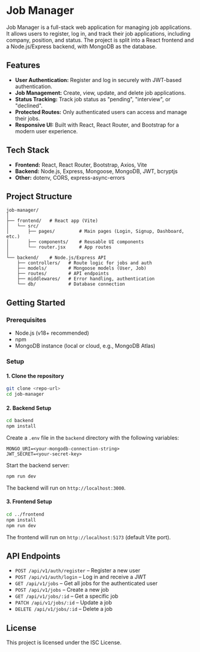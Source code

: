 # Job Manager

Job Manager is a full-stack web application for managing job applications. It allows users to register, log in, and track their job applications, including company, position, and status. The project is split into a React frontend and a Node.js/Express backend, with MongoDB as the database.

## Features

- **User Authentication:** Register and log in securely with JWT-based authentication.
- **Job Management:** Create, view, update, and delete job applications.
- **Status Tracking:** Track job status as "pending", "interview", or "declined".
- **Protected Routes:** Only authenticated users can access and manage their jobs.
- **Responsive UI:** Built with React, React Router, and Bootstrap for a modern user experience.

## Tech Stack

- **Frontend:** React, React Router, Bootstrap, Axios, Vite
- **Backend:** Node.js, Express, Mongoose, MongoDB, JWT, bcryptjs
- **Other:** dotenv, CORS, express-async-errors

## Project Structure

```
job-manager/
│
├── frontend/   # React app (Vite)
│   └── src/
│       ├── pages/         # Main pages (Login, Signup, Dashboard, etc.)
│       ├── components/    # Reusable UI components
│       └── router.jsx     # App routes
│
└── backend/    # Node.js/Express API
    ├── controllers/   # Route logic for jobs and auth
    ├── models/        # Mongoose models (User, Job)
    ├── routes/        # API endpoints
    ├── middlewares/   # Error handling, authentication
    └── db/            # Database connection
```

## Getting Started

### Prerequisites

- Node.js (v18+ recommended)
- npm
- MongoDB instance (local or cloud, e.g., MongoDB Atlas)

### Setup

#### 1. Clone the repository

```bash
git clone <repo-url>
cd job-manager
```

#### 2. Backend Setup

```bash
cd backend
npm install
```

Create a `.env` file in the `backend` directory with the following variables:

```
MONGO_URI=<your-mongodb-connection-string>
JWT_SECRET=<your-secret-key>
```

Start the backend server:

```bash
npm run dev
```

The backend will run on `http://localhost:3000`.

#### 3. Frontend Setup

```bash
cd ../frontend
npm install
npm run dev
```

The frontend will run on `http://localhost:5173` (default Vite port).

## API Endpoints

- `POST /api/v1/auth/register` – Register a new user
- `POST /api/v1/auth/login` – Log in and receive a JWT
- `GET /api/v1/jobs` – Get all jobs for the authenticated user
- `POST /api/v1/jobs` – Create a new job
- `GET /api/v1/jobs/:id` – Get a specific job
- `PATCH /api/v1/jobs/:id` – Update a job
- `DELETE /api/v1/jobs/:id` – Delete a job

## License

This project is licensed under the ISC License.

